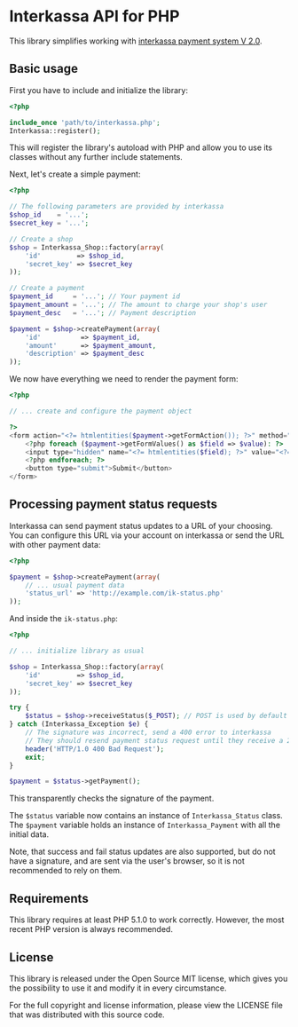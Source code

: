 Interkassa API for PHP
======================

This library simplifies working with [interkassa payment system V 2.0](http://interkassa.com).

Basic usage
-----------

First you have to include and initialize the library:

```php
<?php

include_once 'path/to/interkassa.php';
Interkassa::register();
```

This will register the library's autoload with PHP and allow you to use its
classes without any further include statements.

Next, let's create a simple payment:

```php
<?php

// The following parameters are provided by interkassa
$shop_id    = '...';
$secret_key = '...';

// Create a shop
$shop = Interkassa_Shop::factory(array(
    'id'         => $shop_id,
    'secret_key' => $secret_key
));

// Create a payment
$payment_id     = '...'; // Your payment id
$payment_amount = '...'; // The amount to charge your shop's user
$payment_desc   = '...'; // Payment description

$payment = $shop->createPayment(array(
    'id'          => $payment_id,
    'amount'      => $payment_amount,
    'description' => $payment_desc
));
```

We now have everything we need to render the payment form:

```php
<?php

// ... create and configure the payment object

?>
<form action="<?= htmlentities($payment->getFormAction()); ?>" method="post">
    <?php foreach ($payment->getFormValues() as $field => $value): ?>
    <input type="hidden" name="<?= htmlentities($field); ?>" value="<?= htmlentities($value); ?>" />
    <?php endforeach; ?>
    <button type="submit">Submit</button>
</form>
```

Processing payment status requests
----------------------------------

Interkassa can send payment status updates to a URL of your choosing. You can
configure this URL via your account on interkassa or send the URL with other
payment data:

```php
<?php

$payment = $shop->createPayment(array(
    // ... usual payment data
    'status_url' => 'http://example.com/ik-status.php'
));
```

And inside the `ik-status.php`:

```php
<?php

// ... initialize library as usual

$shop = Interkassa_Shop::factory(array(
    'id'         => $shop_id,
    'secret_key' => $secret_key
));

try {
    $status = $shop->receiveStatus($_POST); // POST is used by default
} catch (Interkassa_Exception $e) {
    // The signature was incorrect, send a 400 error to interkassa
    // They should resend payment status request until they receive a 200 status
    header('HTTP/1.0 400 Bad Request');
    exit;
}

$payment = $status->getPayment();
```

This transparently checks the signature of the payment.

The `$status` variable now contains an instance of `Interkassa_Status` class. The
`$payment` variable holds an instance of `Interkassa_Payment` with all the initial
data.

Note, that success and fail status updates are also supported, but do not have
a signature, and are sent via the user's browser, so it is not recommended to
rely on them.

Requirements
------------

This library requires at least PHP 5.1.0 to work correctly. However, the most
recent PHP version is always recommended.

License
-------

This library is released under the Open Source MIT license, which gives you the
possibility to use it and modify it in every circumstance.

For the full copyright and license information, please view the LICENSE
file that was distributed with this source code.
